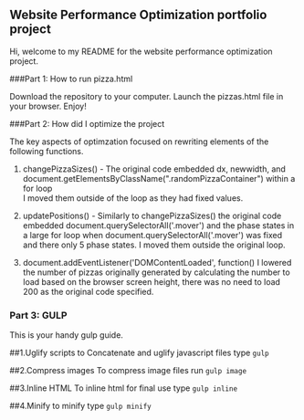 ## Website Performance Optimization portfolio project

Hi, welcome to my README for the website performance optimization project.

###Part 1: How to run pizza.html

Download the repository to your computer. Launch the pizzas.html file in your browser. Enjoy!

###Part 2: How did I optimize the project

The key aspects of optimzation focused on rewriting elements of the following functions.

1. changePizzaSizes() -
  The original code embedded dx, newwidth, and document.getElementsByClassName(".randomPizzaContainer") within a for loop       
  I moved them outside of the loop as they had fixed values.

2. updatePositions() -
  Similarly to changePizzaSizes() the original code embedded document.querySelectorAll('.mover') and the phase states in a large for loop
  when document.querySelectorAll('.mover') was fixed and there only 5 phase states.
  I moved them outside the original loop.

3. document.addEventListener('DOMContentLoaded', function()
  I lowered the number of pizzas originally generated by calculating the number to load based on the browser screen height, there was no need to load 200 as the original code specified.


### Part 3: GULP

This is your handy gulp guide.

##1.Uglify scripts
to Concatenate and uglify javascript files type
`gulp`

##2.Compress images
To compress image files run
`gulp image`

##3.Inline HTML
To inline html for final use type
`gulp inline`

##4.Minify
to minify type
`gulp minify`
